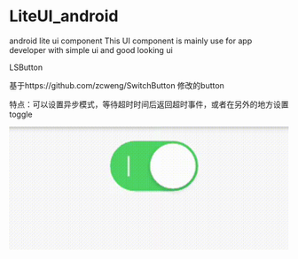 # LiteUI_android
android lite ui component
This UI component is mainly use for app developer with simple ui and good looking ui

LSButton

基于https://github.com/zcweng/SwitchButton 修改的button

特点：可以设置异步模式，等待超时时间后返回超时事件，或者在另外的地方设置toggle

![image]( https://github.com/fghjhuang/LiteUI_android/blob/master/img/lsbutton.gif)
